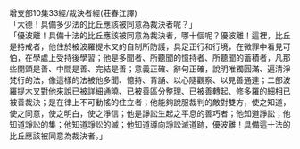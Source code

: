 增支部10集33經/裁決者經(莊春江譯)  
「大德！具備多少法的比丘應該被同意為裁決者呢？」  
「優波離！具備十法的比丘應該被同意為裁決者，哪十個呢？優波離！這裡，比丘是持戒者，他住於被波羅提木叉的自制所防護，具足正行和行境，在微罪中看見可怕，在學處上受持後學習；他是多聞者、所聽聞的憶持者、所聽聞的蓄積者，凡那些開頭是善、中間是善、完結是善；意義正確、辭句正確，說明唯獨圓滿、遍清淨梵行的法，像這樣的法被他多聞、憶持、背誦、以心隨觀察、以見善通達；二部波羅提木叉對他來說已被詳細通曉、已被善區分整理、已被善轉起、修多羅的細相已被善裁決；是在律上不可動搖的住立者；他能夠說服裁判的敵對雙方，使之知道，使之同意，使之明白，使之淨信；他是諍訟生起之平息的善巧者；他知道諍訟；他知道諍訟的集；他知道諍訟的滅；他知道導向諍訟滅道跡，優波離！具備這十法的比丘應該被同意為裁決者。」  
  
  
